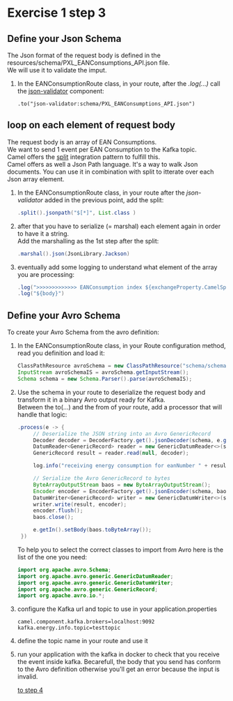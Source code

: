 # Exercise 1 step 3

## Define your Json Schema

The Json format of the request body is defined in the resources/schema/PXL_EANConsumptions_API.json file.  
We will use it to validate the imput.  

1. In the EANConsumptionRoute class, in your route, after the _.log(...)_ call the [json-validator](https://camel.apache.org/components/4.4.x/json-validator-component.html) component:  
   ```
   .to("json-validator:schema/PXL_EANConsumptions_API.json")   
   ``` 
   
## loop on each element of request body

The request body is an array of EAN Consumptions.  
We want to send 1 event per EAN Consumption to the Kafka topic.  
Camel offers the [split](https://camel.apache.org/components/4.4.x/eips/split-eip.html) integration pattern to fulfill this.  
Camel offers as well a Json Path language. It's a way to walk Json documents. You can use it in combination with split to itterate over each Json array element.  

1. In the EANConsumptionRoute class, in your route after the _json-validator_ added in the previous point, add the split:  
   ```java
   .split().jsonpath("$[*]", List.class )
   ```
2. after that you have to serialize (= marshal) each element again in order to have it a string.  
   Add the marshalling as the 1st step after the split:  
   ```java
   .marshal().json(JsonLibrary.Jackson)
   ```
3. eventually add some logging to understand what element of the array you are processing:
   ```java
   .log(">>>>>>>>>>>>> EANConsumption index ${exchangeProperty.CamelSplitIndex} <<<<<<<<<<<<<<<<<")
   .log("${body}")             
   ```

## Define your Avro Schema

To create your Avro Schema from the avro definition:
1. In the EANConsumptionRoute class, in your Route configuration method, read you definition and load it:  
   ```java
   ClassPathResource avroSchema = new ClassPathResource("schema/schema-dailyEnergy.avsc", this.getClass().getClassLoader());
   InputStream avroSchemaIS = avroSchema.getInputStream();
   Schema schema = new Schema.Parser().parse(avroSchemaIS);
   ```
2. Use the schema in your route to deserialize the request body and transform it in a binary Avro output ready for Kafka.  
   Between the to(...) and the from of your route, add a processor that will handle that logic:  
   ```java
   .process(e -> {
		// Deserialize the JSON string into an Avro GenericRecord
		Decoder decoder = DecoderFactory.get().jsonDecoder(schema, e.getIn().getBody(String.class));
		DatumReader<GenericRecord> reader = new GenericDatumReader<>(schema);
		GenericRecord result = reader.read(null, decoder);

		log.info("receiving energy consumption for eanNumber " + result.get("eanNumber"));

		// Serialize the Avro GenericRecord to bytes
		ByteArrayOutputStream baos = new ByteArrayOutputStream();
		Encoder encoder = EncoderFactory.get().jsonEncoder(schema, baos);
		DatumWriter<GenericRecord> writer = new GenericDatumWriter<>(schema);
		writer.write(result, encoder);
		encoder.flush();
		baos.close();

		e.getIn().setBody(baos.toByteArray());
	})
   ```  
   To help you to select the correct classes to import from Avro here is the list of the one you need:
   ```java
   import org.apache.avro.Schema;
   import org.apache.avro.generic.GenericDatumReader;
   import org.apache.avro.generic.GenericDatumWriter;
   import org.apache.avro.generic.GenericRecord;
   import org.apache.avro.io.*;
   ```
3. configure the Kafka url and topic to use in your application.properties  
   ```properties
   camel.component.kafka.brokers=localhost:9092
   kafka.energy.info.topic=testtopic
   ```
4. define the topic name in your route and use it

5. run your application with the kafka in docker to check that you receive the event inside kafka.
   Becarefull, the body that you send has conform to the Avro definition otherwise you'll get an error because the input is invalid.
   
    [to step 4](exercise-1-step-4) 